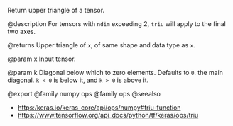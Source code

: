Return upper triangle of a tensor.

@description
For tensors with `ndim` exceeding 2, `triu` will apply to the
final two axes.

@returns
    Upper triangle of `x`, of same shape and data type as `x`.

@param x
Input tensor.

@param k
Diagonal below which to zero elements. Defaults to `0`. the
main diagonal. `k < 0` is below it, and `k > 0` is above it.

@export
@family numpy ops
@family ops
@seealso
+ <https:/keras.io/keras_core/api/ops/numpy#triu-function>
+ <https://www.tensorflow.org/api_docs/python/tf/keras/ops/triu>
